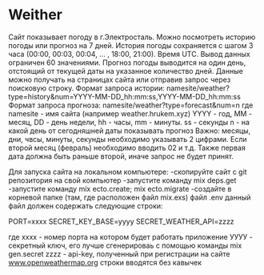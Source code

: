 # Weither

Сайт показывает погоду в г.Электросталь. Можно посмотреть историю погоды или прогноз на 7 дней.
История погоды сохраняется с шагом 3 часа (00:00, 00:03, 00:04, ... , 18:00, 21:00). Время UTC.
Вывод данных ограничен 60 значениями.
Прогноз погоды выводится на один день, отстоящий от текущей даты на указанное количество дней.
Данные можно получать на страницах сайта или отправив запрос через поисковую строку.
Формат запроса истории:
namesite/weather?type=history&num=YYYY-MM-DD_hh:mm:ss,YYYY-MM-DD_hh:mm:ss
Формат запроса прогноза:
namesite/weather?type=forecast&num=n
где namesite - имя сайта (например weather.hrukem.xyz)
YYYY - год, MM - месяц, DD - день недели, hh - часы, mm - минуты. ss - секунды
n - на какой день от сегодняшней даты показывать прогноз
Важно: месяцы, дни, чвсы, минуты, секунды необходимо указывать 2 цифрами. Если второй месяц (февраль)
необходимо вводить 02 и т.д. Также первая дата должна быть раньше второй, иначе запрос не будет принят.

Для запуска сайта на локальном компьютере:
-скопируйте сайт с git репозитория на свой компьютер
-запустите команду mix deps.get
-запустите команду mix ecto.create; mix ecto.migrate
-создайте в корневой папке (там, где расположен файл mix.exs) файл .env
данный файл должен содержать следующие строки:

PORT=xxxx
SECRET_KEY_BASE=yyyy
SECRET_WEATHER_API=zzzz

где хххх - номер порта на котором будет работать приложение
УУУУ - секретный ключ, его лучше сгенерироваь с помощью команды mix gen.secret
zzzz - api-key, полученный при регистрации на сайте www.openweathermap.org
строки вводятся без кавычек 
